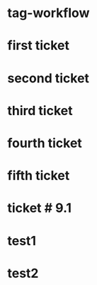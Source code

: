 # tag-workflow

# first ticket
# second ticket

# third ticket
# fourth ticket

# fifth ticket

# ticket # 9.1
# test1
# test2
